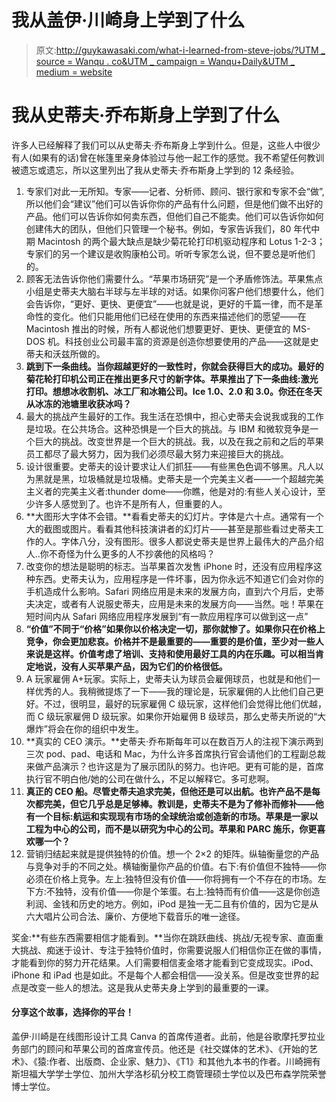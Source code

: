 # 我从盖伊·川崎身上学到了什么

> 原文:[http://guykawasaki.com/what-i-learned-from-steve-jobs/?UTM _ source = Wanqu . co&UTM _ campaign = Wanqu+Daily&UTM _ medium = website](http://guykawasaki.com/what-i-learned-from-steve-jobs/?utm_source=wanqu.co&utm_campaign=Wanqu+Daily&utm_medium=website)



# 我从史蒂夫·乔布斯身上学到了什么

许多人已经解释了我们可以从史蒂夫·乔布斯身上学到什么。但是，这些人中很少有人(如果有的话)曾在帐篷里亲身体验过与他一起工作的感觉。我不希望任何教训被遗忘或遗忘，所以这里列出了我从史蒂夫·乔布斯身上学到的 12 条经验。

1.  专家们对此一无所知。专家——记者、分析师、顾问、银行家和专家不会“做”,所以他们会“建议”他们可以告诉你你的产品有什么问题，但是他们做不出好的产品。他们可以告诉你如何卖东西，但他们自己不能卖。他们可以告诉你如何创建伟大的团队，但他们只管理一个秘书。例如，专家告诉我们，80 年代中期 Macintosh 的两个最大缺点是缺少菊花轮打印机驱动程序和 Lotus 1-2-3；专家们的另一个建议是收购康柏公司。听听专家怎么说，但不要总是听他们的。
2.  顾客无法告诉你他们需要什么。“苹果市场研究”是一个矛盾修饰法。苹果焦点小组是史蒂夫大脑右半球与左半球的对话。如果你问客户他们想要什么，他们会告诉你，“更好、更快、更便宜”——也就是说，更好的千篇一律，而不是革命性的变化。他们只能用他们已经在使用的东西来描述他们的愿望——在 Macintosh 推出的时候，所有人都说他们想要更好、更快、更便宜的 MS-DOS 机。科技创业公司最丰富的资源是创造你想要使用的产品——这就是史蒂夫和沃兹所做的。
3.  **跳到下一条曲线。当你超越更好的一致性时，你就会获得巨大的成功。最好的菊花轮打印机公司正在推出更多尺寸的新字体。苹果推出了下一条曲线:激光打印。想想冰收割机、冰工厂和冰箱公司。Ice 1.0、2.0 和 3.0。你还在冬天从冰冻的池塘里收获冰吗？**
4.  最大的挑战产生最好的工作。我生活在恐惧中，担心史蒂夫会说我或我的工作是垃圾。在公共场合。这种恐惧是一个巨大的挑战。与 IBM 和微软竞争是一个巨大的挑战。改变世界是一个巨大的挑战。我，以及在我之前和之后的苹果员工都尽了最大努力，因为我们必须尽最大努力来迎接巨大的挑战。
5.  设计很重要。史蒂夫的设计要求让人们抓狂——有些黑色色调不够黑。凡人以为黑就是黑，垃圾桶就是垃圾桶。史蒂夫是一个完美主义者——一个超越完美主义者的完美主义者:thunder dome——你瞧，他是对的:有些人关心设计，至少许多人感觉到了。也许不是所有人，但重要的人。
6.  **大图形大字体不会错。**看看史蒂夫的幻灯片。字体是六十点。通常有一个大的截图或图片。看看其他科技演讲者的幻灯片——甚至是那些看过史蒂夫工作的人。字体八分，没有图形。很多人都说史蒂夫是世界上最伟大的产品介绍人..你不奇怪为什么更多的人不抄袭他的风格吗？
7.  改变你的想法是聪明的标志。当苹果首次发售 iPhone 时，还没有应用程序这种东西。史蒂夫认为，应用程序是一件坏事，因为你永远不知道它们会对你的手机造成什么影响。Safari 网络应用是未来的发展方向，直到六个月后，史蒂夫决定，或者有人说服史蒂夫，应用是未来的发展方向——当然。咄！苹果在短时间内从 Safari 网络应用程序发展到“有一款应用程序可以做到这一点”
8.  **“价值”不同于“价格”如果你以价格决定一切，那你就惨了。如果你只在价格上竞争，你会更加悲哀。价格并不是最重要的——重要的是价值，至少对一些人来说是这样。价值考虑了培训、支持和使用最好工具的内在乐趣。可以相当肯定地说，没有人买苹果产品，因为它们的价格很低。**
9.  A 玩家雇佣 A+玩家。实际上，史蒂夫认为球员会雇佣球员，也就是和他们一样优秀的人。我稍微提炼了一下——我的理论是，玩家雇佣的人比他们自己更好。不过，很明显，最好的玩家雇佣 C 级玩家，这样他们会觉得比他们优越，而 C 级玩家雇佣 D 级玩家。如果你开始雇佣 B 级球员，那么史蒂夫所说的“大爆炸”将会在你的组织中发生。
10.  **真实的 CEO 演示。**史蒂夫·乔布斯每年可以在数百万人的注视下演示两到三次 pod、pad、电话和 Mac，为什么许多首席执行官会请他们的工程副总裁来做产品演示？也许这是为了展示团队的努力。也许吧。更有可能的是，首席执行官不明白他/她的公司在做什么，不足以解释它。多可悲啊。
11.  **真正的 CEO 船。尽管史蒂夫追求完美，但他还是可以出航。也许产品不是每次都完美，但它几乎总是足够棒。教训是，史蒂夫不是为了修补而修补——他有一个目标:航运和实现现有市场的全球统治或创造新的市场。苹果是一家以工程为中心的公司，而不是以研究为中心的公司。苹果和 PARC 施乐，你更喜欢哪一个？**
12.  营销归结起来就是提供独特的价值。想一个 2×2 的矩阵。纵轴衡量您的产品与竞争对手的不同之处。横轴衡量你产品的价值。右下:有价值但不独特——你必须在价格上竞争。左上:独特但没有价值——你将拥有一个不存在的市场。左下方:不独特，没有价值——你是个笨蛋。右上:独特而有价值——这是你创造利润、金钱和历史的地方。例如，iPod 是独一无二且有价值的，因为它是从六大唱片公司合法、廉价、方便地下载音乐的唯一途径。

奖金:**有些东西需要相信才能看到。**当你在跳跃曲线、挑战/无视专家、直面重大挑战、痴迷于设计、专注于独特价值时，你需要说服人们相信你正在做的事情，才能看到你的努力开花结果。人们需要相信麦金塔才能看到它变成现实。iPod、iPhone 和 iPad 也是如此。不是每个人都会相信——没关系。但是改变世界的起点是改变一些人的想法。这是我从史蒂夫身上学到的最重要的一课。

#### 分享这个故事，选择你的平台！



盖伊·川崎是在线图形设计工具 Canva 的首席传道者。此前，他是谷歌摩托罗拉业务部门的顾问和苹果公司的首席宣传员。他还是《社交媒体的艺术》、《开始的艺术》、《猿:作者、出版商、企业家、魅力》、《T1》和其他九本书的作者。川崎拥有斯坦福大学学士学位、加州大学洛杉矶分校工商管理硕士学位以及巴布森学院荣誉博士学位。



